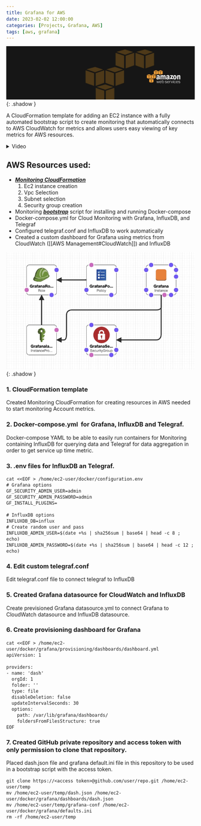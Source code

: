 ```yaml
---
title: Grafana for AWS
date: 2023-02-02 12:00:00
categories: [Projects, Grafana, AWS]
tags: [aws, grafana]
---
```

<script defer data-domain="senad-d.github.io" src="https://plus.seki.ink/js/script.js"></script>
![](https://github.com/senad-d/senad-d.github.io/blob/main/_media/images/backgroun.png?raw=true){: .shadow }

A CloudFormation template for adding an EC2 instance with a fully automated bootstrap script to create monitoring that automatically connects to AWS CloudWatch for metrics and allows users easy viewing of key metrics for AWS resources.

<details><summary> Video </summary>

<div style="max-width: 100%; max-height: auto;">
  <video controls style="width: 100%; height: auto;">
    <source src="https://github.com/senad-d/senad-d.github.io/raw/main/_media/video/grafana_aws.mp4" type="video/mp4">
    Your browser does not support the video tag.
  </video>
</div>

</details>

## AWS Resources used:
-   [***Monitoring CloudFormation***](https://senad-d.github.io/posts/projects-grafana-aws-cf/)
	1.  Ec2 instance creation
	2.  Vpc Selection
	3.  Subnet selection
	4.  Security group creation
-   Monitoring [***bootstrap***](https://senad-d.github.io/posts/projects-grafana-aws-boot/) script for installing and running Docker-compose 
-   Docker-compose.yml for  Cloud Monitoring with Grafana, InfluxDB, and Telegraf 
-   Configured telegraf.conf and InfluxDB to work automatically
-   Created a custom dashboard for Grafana using metrics from CloudWatch ([[AWS Management#CloudWatch]]) and InfluxDB

![](https://github.com/senad-d/senad-d.github.io/blob/main/_media/images/grafana_env.jpg?raw=true){: .shadow }

### 1. CloudFormation template

Created Monitoring CloudFormation for creating resources in AWS needed to start monitoring Account metrics.

### 2. Docker-compose.yml  for Grafana, InfluxDB and Telegraf.

Docker-compose YAML to be able to easily run containers for Monitoring containing InfluxDB for querying data and Telegraf for data aggregation in order to get service up time metric.

### 3. .env files for InfluxDB an Telegraf.

```shell
cat <<EOF > /home/ec2-user/docker/configuration.env
# Grafana options
GF_SECURITY_ADMIN_USER=admin
GF_SECURITY_ADMIN_PASSWORD=admin
GF_INSTALL_PLUGINS=

# InfluxDB options
INFLUXDB_DB=influx
# Create random user and pass
INFLUXDB_ADMIN_USER=$(date +%s | sha256sum | base64 | head -c 8 ; echo)
INFLUXDB_ADMIN_PASSWORD=$(date +%s | sha256sum | base64 | head -c 12 ; echo)
```

### 4. Edit custom telegraf.conf 

Edit telegraf.conf file to connect telegraf to InfluxDB

### 5. Created Grafana datasource for CloudWatch and InfluxDB

Create previsioned Grafana datasource.yml to connect Grafana to CloudWatch datasource and InfluxDB datasource.

### 6. Create provisioning dashboard for Grafana

```shell
cat <<EOF > /home/ec2-user/docker/grafana/provisioning/dashboards/dashboard.yml
apiVersion: 1

providers:
- name: 'dash'
  orgId: 1
  folder: ''
  type: file
  disableDeletion: false
  updateIntervalSeconds: 30
  options:
    path: /var/lib/grafana/dashboards/
    foldersFromFilesStructure: true
EOF
```

### 7. Created GitHub private repository and access token with only permission to clone that repository.

Placed dash.json file and grafana default.ini file in this repository to be used in a bootstrap script with the access token.

```shell
git clone https://<access token>@github.com/user/repo.git /home/ec2-user/temp
mv /home/ec2-user/temp/dash.json /home/ec2-user/docker/grafana/dashboards/dash.json
mv /home/ec2-user/temp/grafana-conf /home/ec2-user/docker/grafana/defaults.ini
rm -rf /home/ec2-user/temp
```